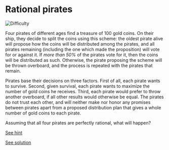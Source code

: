 # Rational pirates

![Difficulty](https://img.shields.io/badge/Difficulty-hard-red.svg)

Four pirates of different ages find a treasure of 100 gold coins. On their
ship, they decide to split the coins using this scheme: the oldest pirate alive
will propose how the coins will be distributed among the pirates, and all
pirates remaining (including the one which made the proposition) will vote for
or against it. If *more than 50%* of the pirates vote for it, then the coins
will be distributed as such. Otherwise, the pirate proposing the scheme will be
thrown overboard, and the process is repeated with the pirates that remain.

Pirates base their decisions on three factors. First of all, each pirate wants
to survive. Second, given survival, each pirate wants to maximize the number
of gold coins he receives. Third, each pirate would prefer to throw another
overboard, if all other results would otherwise be equal. The pirates do not
trust each other, and will neither make nor honor any promises between pirates
apart from a proposed distribution plan that gives a whole number of gold coins
to each pirate.

Assuming that all four pirates are perfectly rational, what will happen?

[See hint](hint.md)

[See solution](solution.md)
